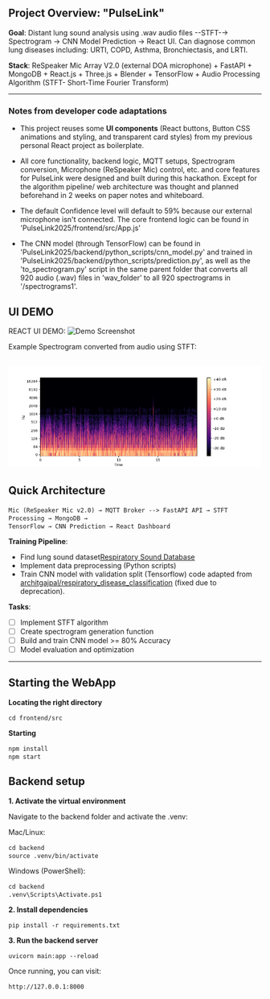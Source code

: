 ##  Project Overview: "PulseLink"
**Goal**: Distant lung sound analysis using .wav audio files --STFT-→ Spectrogram → CNN Model Prediction → React UI. Can diagnose common lung diseases including: URTI, COPD, Asthma, Bronchiectasis, and LRTI. 

**Stack**: ReSpeaker Mic Array V2.0 (external DOA microphone) + FastAPI + MongoDB + React.js + Three.js + Blender + TensorFlow + Audio Processing Algorithm (STFT- Short-Time Fourier Transform)

---

### Notes from developer code adaptations

- This project reuses some **UI components** (React buttons, Button CSS animations and styling, and transparent card styles) from my previous personal React project as boilerplate. 

- All core functionality, backend logic, MQTT setups, Spectrogram conversion, Microphone (ReSpeaker Mic) control, etc. and core features for PulseLink were designed and built during this hackathon. Except for the algorithm pipeline/ web architecture was thought and planned beforehand in 2 weeks on paper notes and whiteboard.
  
- The default Confidence level will default to 59% because our external microphone isn't connected. The core frontend logic can be found in 'PulseLink2025/frontend/src/App.js'
- The CNN model (through TensorFlow) can be found in 'PulseLink2025/backend/python_scripts/cnn_model.py' and trained in 'PulseLink2025/backend/python_scripts/prediction.py', as well as the 'to_spectrogram.py' script in the same parent folder that converts all 920 audio (.wav) files in 'wav_folder' to all 920 spectrograms in '/spectrograms1'.

## UI DEMO
REACT UI DEMO:
![Demo Screenshot](frontend/public/UI-demo.png)

Example Spectrogram converted from audio using STFT:

![Demo Spectrogram](frontend/public/spectrogram.png)
---
## Quick Architecture
```
Mic (ReSpeaker Mic v2.0) → MQTT Broker --> FastAPI API → STFT Processing → MongoDB → 
TensorFlow → CNN Prediction → React Dashboard
```

**Training Pipeline**:
- Find lung sound dataset[Respiratory Sound Database](https://bhichallenge.med.auth.gr/ICBHI_2017_Challenge)
- Implement data preprocessing (Python scripts)
- Train CNN model with validation split (Tensorflow) code adapted from [architgajpal/respiratory_disease_classification](https://github.com/architgajpal/respiratory_disease_classification) (fixed due to deprecation).

**Tasks**:
- [ ] Implement STFT algorithm
- [ ] Create spectrogram generation function
- [ ] Build and train CNN model >= 80% Accuracy
- [ ] Model evaluation and optimization

---
## Starting the WebApp
**Locating the right directory**
```
cd frontend/src
```
**Starting**
```
npm install
npm start
```

## Backend setup
**1.	Activate the virtual environment**

Navigate to the backend folder and activate the .venv:

Mac/Linux:
```
cd backend
source .venv/bin/activate
```

Windows (PowerShell):
```
cd backend
.venv\Scripts\Activate.ps1
```
**2.	Install dependencies**
```
pip install -r requirements.txt
```

**3. Run the backend server**
```
uvicorn main:app --reload
```

Once running, you can visit:
```
http://127.0.0.1:8000
```
